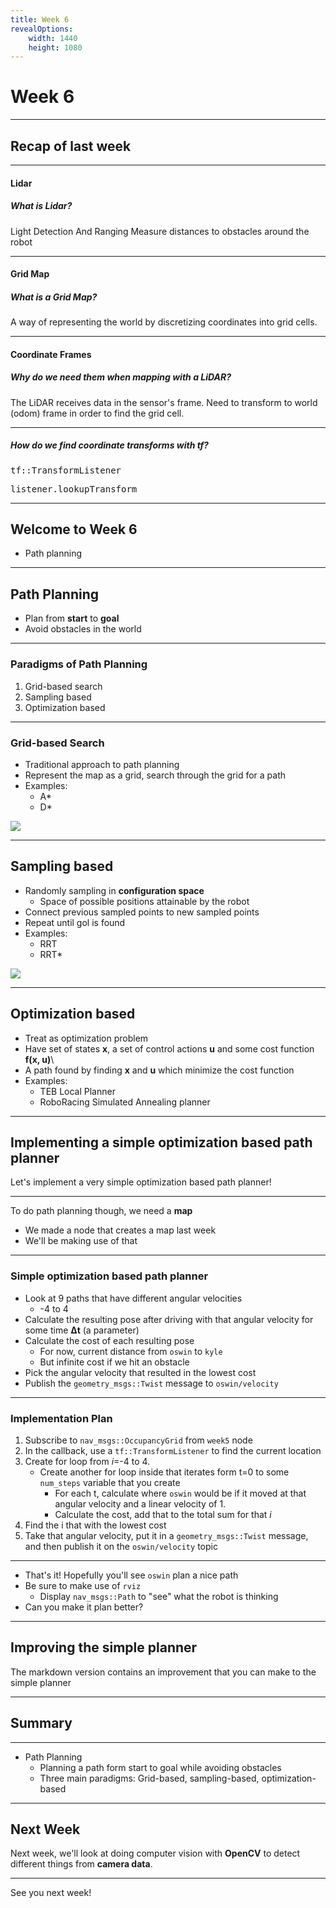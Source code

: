 ```yaml
---
title: Week 6
revealOptions:
    width: 1440
    height: 1080
---
```

# Week 6

---
## Recap of last week

----

#### Lidar

##### What is Lidar?
Light Detection And Ranging<!-- .element: class="fragment" data-fragment-index="0" --> 
Measure distances to obstacles around the robot<!-- .element: class="fragment" data-fragment-index="1" --> 

----

#### Grid Map
##### What is a Grid Map?
A way of representing the world by discretizing coordinates into grid cells.<!-- .element: class="fragment" data-fragment-index="0" --> 

----

#### Coordinate Frames
##### Why do we need them when mapping with a LiDAR?
The LiDAR receives data in the sensor's frame. Need to transform to world (odom) frame in order to find the grid cell.<!-- .element: class="fragment" data-fragment-index="0" --> 

----

##### How do we find coordinate transforms with tf?
<pre class="inline">tf::TransformListener</pre><!-- .element: class="fragment" data-fragment-index="0" --> 
<pre class="inline">listener.lookupTransform</pre><!-- .element: class="fragment" data-fragment-index="1" --> 

----

## Welcome to Week 6

- Path planning

---

## Path Planning

- Plan from **start** to **goal**
- Avoid obstacles in the world

----

### Paradigms of Path Planning

1. Grid-based search
2. Sampling based
3. Optimization based

----

### Grid-based Search

- Traditional approach to path planning
- Represent the map as a grid, search through the grid for a path
- Examples:
    - A*
    - D*

<img style="max-width: 500px; max-height: 500px" src="https://seangwyn.files.wordpress.com/2013/11/a-star-example.png" />

----

## Sampling based

- Randomly sampling in **configuration space**
    - Space of possible positions attainable by the robot
- Connect previous sampled points to new sampled points
- Repeat until gol is found
- Examples:
    - RRT
    - RRT*

<img src="https://www.researchgate.net/profile/Ahmad_Abbadi/publication/216452206/figure/fig2/AS:669443164233739@1536619096656/Example-of-RRT-Connect-with-the-trap-obstacle.png" />

----

## Optimization based
- Treat as optimization problem
- Have set of states **x**, a set of control actions **u** and some cost function **f(x, u)**\
- A path found by finding **x** and **u** which minimize the cost function
- Examples:
    - TEB Local Planner
    - RoboRacing Simulated Annealing planner

---

## Implementing a simple optimization based path planner

Let's implement a very simple optimization based path planner!

----

To do path planning though, we need a **map**
- We made a node that creates a map last week
- We'll be making use of that

----

### Simple optimization based path planner
- Look at 9 paths that have different angular velocities
    - -4 to 4
- Calculate the resulting pose after driving with that angular velocity for some time **Δt** (a parameter)
- Calculate the cost of each resulting pose
    - For now, current distance from `oswin` to `kyle`
    - But infinite cost if we hit an obstacle
- Pick the angular velocity that resulted in the lowest cost
- Publish the `geometry_msgs::Twist` message to `oswin/velocity`

----

### Implementation Plan
1. Subscribe to `nav_msgs::OccupancyGrid` from `week5` node
2. In the callback, use a `tf::TransformListener` to find the current location
3. Create for loop from _i_=-4 to 4.
    - Create another for loop inside that iterates form t=0 to some `num_steps` variable that you create
        - For each t, calculate where `oswin` would be if it moved at that angular velocity and a linear velocity of 1.
        - Calculate the cost, add that to the total sum for that _i_
4. Find the i that with the lowest cost
5. Take that angular velocity, put it in a `geometry_msgs::Twist` message, and then publish it on the `oswin/velocity`
topic

----

- That's it! Hopefully you'll see `oswin` plan a nice path
- Be sure to make use of `rviz`
    - Display `nav_msgs::Path` to "see" what the robot is thinking
- Can you make it plan better?

---

## Improving the simple planner

The markdown version contains an improvement that you can make to the simple planner

---

## Summary

----

- Path Planning
    + Planning a path form start to goal while avoiding obstacles
    + Three main paradigms: Grid-based, sampling-based, optimization-based

---

## Next Week
Next week, we'll look at doing computer vision with **OpenCV** to detect different things from **camera data**.

---

See you next week!
